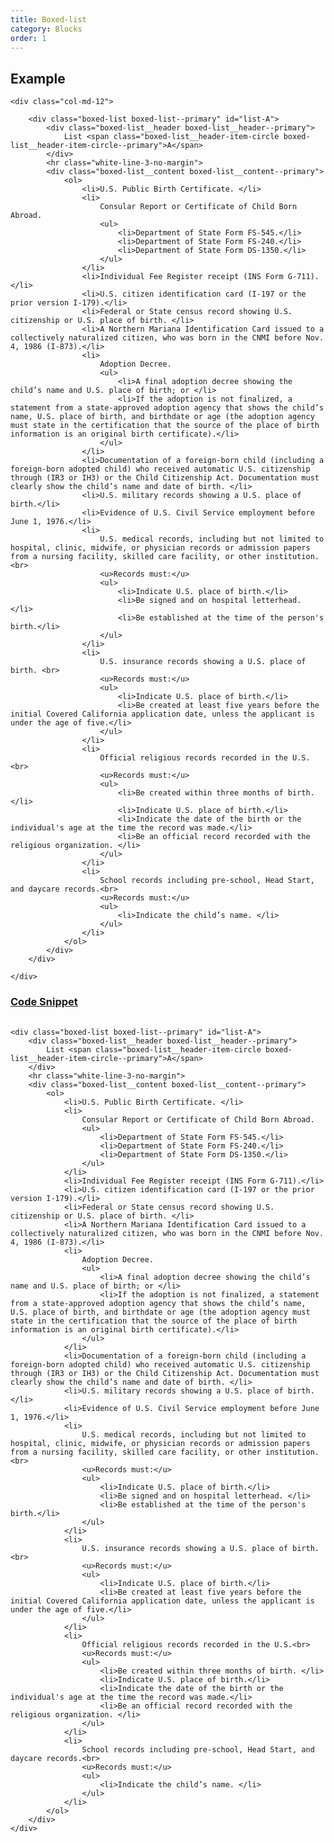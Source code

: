 ```yaml
---
title: Boxed-list
category: Blocks
order: 1
---
```


## Example

<div class="row margin-top-65--desktop">

	<div class="col-md-12">
		
		<div class="boxed-list boxed-list--primary" id="list-A">
		    <div class="boxed-list__header boxed-list__header--primary">
		        List <span class="boxed-list__header-item-circle boxed-list__header-item-circle--primary">A</span>
		    </div>
		    <hr class="white-line-3-no-margin">
		    <div class="boxed-list__content boxed-list__content--primary">
		        <ol>
		            <li>U.S. Public Birth Certificate. </li>
		            <li>
		                Consular Report or Certificate of Child Born Abroad.
		                <ul>
		                    <li>Department of State Form FS-545.</li>
		                    <li>Department of State Form FS-240.</li>
		                    <li>Department of State Form DS-1350.</li>
		                </ul>
		            </li>
		            <li>Individual Fee Register receipt (INS Form G-711).</li>
		            <li>U.S. citizen identification card (I-197 or the prior version I-179).</li>
		            <li>Federal or State census record showing U.S. citizenship or U.S. place of birth. </li>
		            <li>A Northern Mariana Identification Card issued to a collectively naturalized citizen, who was born in the CNMI before Nov. 4, 1986 (I-873).</li>
		            <li>
		                Adoption Decree. 
		                <ul>
		                    <li>A final adoption decree showing the child’s name and U.S. place of birth; or </li>
		                    <li>If the adoption is not finalized, a statement from a state-approved adoption agency that shows the child’s name, U.S. place of birth, and birthdate or age (the adoption agency must state in the certification that the source of the place of birth information is an original birth certificate).</li>
		                </ul>
		            </li>
		            <li>Documentation of a foreign-born child (including a foreign-born adopted child) who received automatic U.S. citizenship through (IR3 or IH3) or the Child Citizenship Act. Documentation must clearly show the child’s name and date of birth. </li>
		            <li>U.S. military records showing a U.S. place of birth.</li>
		            <li>Evidence of U.S. Civil Service employment before June 1, 1976.</li>
		            <li>
		                U.S. medical records, including but not limited to hospital, clinic, midwife, or physician records or admission papers from a nursing facility, skilled care facility, or other institution.<br>
		                <u>Records must:</u>
		                <ul>
		                    <li>Indicate U.S. place of birth.</li>
		                    <li>Be signed and on hospital letterhead. </li>
		                    <li>Be established at the time of the person's birth.</li>
		                </ul>
		            </li>
		            <li>
		                U.S. insurance records showing a U.S. place of birth. <br>
		                <u>Records must:</u>
		                <ul>
		                    <li>Indicate U.S. place of birth.</li>
		                    <li>Be created at least five years before the initial Covered California application date, unless the applicant is under the age of five.</li>
		                </ul>
		            </li>
		            <li>
		                Official religious records recorded in the U.S.<br>
		                <u>Records must:</u>
		                <ul>
		                    <li>Be created within three months of birth. </li>
		                    <li>Indicate U.S. place of birth.</li>
		                    <li>Indicate the date of the birth or the individual's age at the time the record was made.</li>
		                    <li>Be an official record recorded with the religious organization. </li>
		                </ul>
		            </li>
		            <li>
		                School records including pre-school, Head Start, and daycare records.<br>
		                <u>Records must:</u>
		                <ul>
		                    <li>Indicate the child’s name. </li>
		                </ul>
		            </li>
		        </ol>
		    </div>            
		</div>
		
	</div>
</div>


<div class="expandable expandable--fa">
	<div class="expandable__trigger">
		<span class="fa fa-plus-circle expandable__glyph"> </span>
		<h3 class="expandable__heading"><a class="expandable__link" href="#" aria-expanded="false">Code Snippet</a></h3>
	</div>
	<div class="expandable__target">
		<pre style="width:100%;overflow: auto;">
			<code class="hljs xml">
&lt;div class="boxed-list boxed-list--primary" id="list-A"&gt;
    &lt;div class="boxed-list__header boxed-list__header--primary"&gt;
        List &lt;span class="boxed-list__header-item-circle boxed-list__header-item-circle--primary"&gt;A&lt;/span&gt;
    &lt;/div&gt;
    &lt;hr class="white-line-3-no-margin"&gt;
    &lt;div class="boxed-list__content boxed-list__content--primary"&gt;
        &lt;ol&gt;
            &lt;li&gt;U.S. Public Birth Certificate. &lt;/li&gt;
            &lt;li&gt;
                Consular Report or Certificate of Child Born Abroad.
                &lt;ul&gt;
                    &lt;li&gt;Department of State Form FS-545.&lt;/li&gt;
                    &lt;li&gt;Department of State Form FS-240.&lt;/li&gt;
                    &lt;li&gt;Department of State Form DS-1350.&lt;/li&gt;
                &lt;/ul&gt;
            &lt;/li&gt;
            &lt;li&gt;Individual Fee Register receipt (INS Form G-711).&lt;/li&gt;
            &lt;li&gt;U.S. citizen identification card (I-197 or the prior version I-179).&lt;/li&gt;
            &lt;li&gt;Federal or State census record showing U.S. citizenship or U.S. place of birth. &lt;/li&gt;
            &lt;li&gt;A Northern Mariana Identification Card issued to a collectively naturalized citizen, who was born in the CNMI before Nov. 4, 1986 (I-873).&lt;/li&gt;
            &lt;li&gt;
                Adoption Decree. 
                &lt;ul&gt;
                    &lt;li&gt;A final adoption decree showing the child’s name and U.S. place of birth; or &lt;/li&gt;
                    &lt;li&gt;If the adoption is not finalized, a statement from a state-approved adoption agency that shows the child’s name, U.S. place of birth, and birthdate or age (the adoption agency must state in the certification that the source of the place of birth information is an original birth certificate).&lt;/li&gt;
                &lt;/ul&gt;
            &lt;/li&gt;
            &lt;li&gt;Documentation of a foreign-born child (including a foreign-born adopted child) who received automatic U.S. citizenship through (IR3 or IH3) or the Child Citizenship Act. Documentation must clearly show the child’s name and date of birth. &lt;/li&gt;
            &lt;li&gt;U.S. military records showing a U.S. place of birth.&lt;/li&gt;
            &lt;li&gt;Evidence of U.S. Civil Service employment before June 1, 1976.&lt;/li&gt;
            &lt;li&gt;
                U.S. medical records, including but not limited to hospital, clinic, midwife, or physician records or admission papers from a nursing facility, skilled care facility, or other institution.&lt;br&gt;
                &lt;u&gt;Records must:&lt;/u&gt;
                &lt;ul&gt;
                    &lt;li&gt;Indicate U.S. place of birth.&lt;/li&gt;
                    &lt;li&gt;Be signed and on hospital letterhead. &lt;/li&gt;
                    &lt;li&gt;Be established at the time of the person's birth.&lt;/li&gt;
                &lt;/ul&gt;
            &lt;/li&gt;
            &lt;li&gt;
                U.S. insurance records showing a U.S. place of birth. &lt;br&gt;
                &lt;u&gt;Records must:&lt;/u&gt;
                &lt;ul&gt;
                    &lt;li&gt;Indicate U.S. place of birth.&lt;/li&gt;
                    &lt;li&gt;Be created at least five years before the initial Covered California application date, unless the applicant is under the age of five.&lt;/li&gt;
                &lt;/ul&gt;
            &lt;/li&gt;
            &lt;li&gt;
                Official religious records recorded in the U.S.&lt;br&gt;
                &lt;u&gt;Records must:&lt;/u&gt;
                &lt;ul&gt;
                    &lt;li&gt;Be created within three months of birth. &lt;/li&gt;
                    &lt;li&gt;Indicate U.S. place of birth.&lt;/li&gt;
                    &lt;li&gt;Indicate the date of the birth or the individual's age at the time the record was made.&lt;/li&gt;
                    &lt;li&gt;Be an official record recorded with the religious organization. &lt;/li&gt;
                &lt;/ul&gt;
            &lt;/li&gt;
            &lt;li&gt;
                School records including pre-school, Head Start, and daycare records.&lt;br&gt;
                &lt;u&gt;Records must:&lt;/u&gt;
                &lt;ul&gt;
                    &lt;li&gt;Indicate the child’s name. &lt;/li&gt;
                &lt;/ul&gt;
            &lt;/li&gt;
        &lt;/ol&gt;
    &lt;/div&gt;            
&lt;/div&gt;
			</code>
		</pre>
	</div>
</div>

